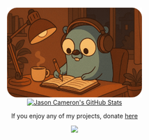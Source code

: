 <a href="https://jsn.cam" target="_blank">
<p align="center">
  <img src="./assets/lofi-gopher-4-min.png" alt="lofi-gopher" width="310" />
  <img src="https://github-readme-stats.vercel.app/api?username=jasonlovesdoggo&show_icons=true&line_height=27&count_private=true&include_all_commits=true&hide_title=true&hide_border=true&hide_rank=true&text_color=e59b4f&icon_color=48ACF0&bg_color=00000000&card_width=400&show=prs_merged" alt="Jason Cameron's GitHub Stats" />
</p>
</a>
<p align="center" size=small>
If you enjoy any of my projects, donate <a href="https://github.com/sponsors/JasonLovesDoggo/">here</a>
</p>
<div align="center">
  <a href="https://abacus.jasoncameron.dev" target="_blank"> <img src="https://abacus.jasoncameron.dev/hit/jasoncameron/github/shield?font=jetbrains-mono&text=visits&bgcolor=e59b4f&color=48ACF0" /> </a>
</div> 
